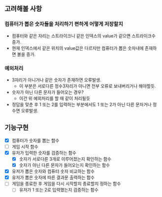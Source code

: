 ## 고려해볼 사항

### 컴퓨터가 뽑은 숫자들을 처리하기 편하게 어떻게 저장할지

- 컴퓨터와 같은 자리는 스트라이크니 같은 인덱스의 value가 같으면 스트라이크수 증가.
- 현재 인덱스에서 같은 위치의 value값은 다르지만 컴퓨터가 뽑은 숫자내에 존재하면 볼을 증가.

### 예외처리

- 3자리가 아니거나 같은 숫자가 존재하면 오류발생.
    - 이 부분은 서로다른 정수3자리가 아니면 전부 오류로 보내버리거나 해야할듯.
- 숫자가 아닌 다른 문자가 들어오는 경우?
    - 이건 위 예외처리를 할 때 같이 처리될듯
- 정답을 맞춘 후 1 또는 2를 입력하는 부분에서도 1 또는 2가 아닌 다른 문자거나 정수면 오류발생.


## 기능구현

- [x] 컴퓨터가 숫자를 뽑는 함수
- [ ] 게임 시작 함수
- [x] 유저가 입력한 숫자를 검증하는 함수
  - [x] 숫자가 서로다른 3개로 이루어졌는지 확인하는 함수
  - [x] 숫자가 아닌 다른 문자가 들어오는지 확인하는 함수
- [x] 유저가 뽑은 숫자와 컴퓨터 숫자 비교하는 함수
- [x] 유저가 뽑은 숫자에 따른 결과문 출력하는 함수
- [ ] 게임을 종료한 후 게임을 다시 시작할지 종료할지 정하는 함수
  - [ ] 유저가 1 또는 2로 입력했는지 검증하는 함수